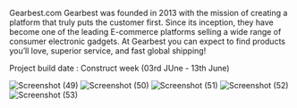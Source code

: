 Gearbest.com
Gearbest was founded in 2013 with the mission of creating a platform that truly puts the customer first. Since its inception, they have become one of the leading E-commerce platforms selling a wide range of consumer electronic gadgets. At Gearbest you can expect to find products you’ll love, superior service, and fast global shipping!

Project build date : Construct week (03rd JUne - 13th June)

![Screenshot (49)](https://user-images.githubusercontent.com/100181581/177503408-fbb35083-7511-402a-9c82-e87f9c1d7da9.png)
![Screenshot (50)](https://user-images.githubusercontent.com/100181581/177503636-92a52f5e-deef-4d1c-a8a3-c8c6524cddb7.png)
![Screenshot (51)](https://user-images.githubusercontent.com/100181581/177503651-1d7b1f70-51b1-4d55-808a-45d6d473e6bb.png)
![Screenshot (52)](https://user-images.githubusercontent.com/100181581/177503659-87af72fd-fd57-4b28-b104-4d163224b246.png)
![Screenshot (53)](https://user-images.githubusercontent.com/100181581/177503661-462884f8-3b73-4ede-8fbc-128e9b2723cf.png)
